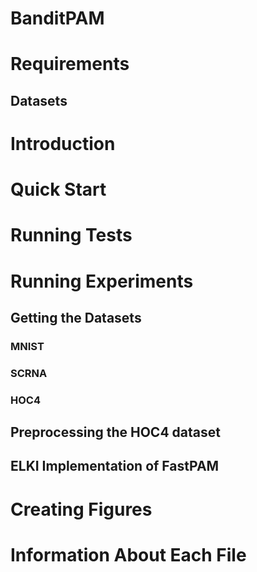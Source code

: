 # BanditPAM



# Requirements

## Datasets

# Introduction

# Quick Start

# Running Tests

# Running Experiments

## Getting the Datasets

### MNIST

### SCRNA

### HOC4

## Preprocessing the HOC4 dataset

## ELKI Implementation of FastPAM

# Creating Figures

# Information About Each File
